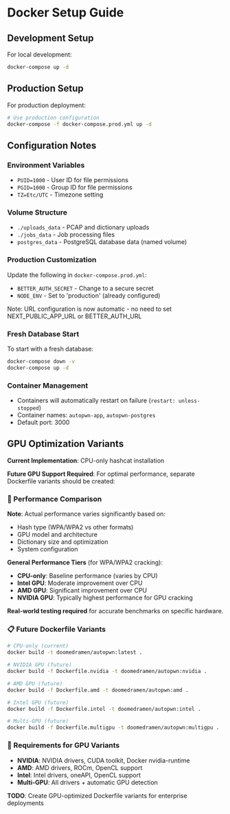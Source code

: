 # Docker Setup Guide

## Development Setup

For local development:
```bash
docker-compose up -d
```

## Production Setup

For production deployment:
```bash
# Use production configuration
docker-compose -f docker-compose.prod.yml up -d
```

## Configuration Notes

### Environment Variables
- `PUID=1000` - User ID for file permissions
- `PGID=1000` - Group ID for file permissions
- `TZ=Etc/UTC` - Timezone setting

### Volume Structure
- `./uploads_data` - PCAP and dictionary uploads
- `./jobs_data` - Job processing files
- `postgres_data` - PostgreSQL database data (named volume)

### Production Customization
Update the following in `docker-compose.prod.yml`:
- `BETTER_AUTH_SECRET` - Change to a secure secret
- `NODE_ENV` - Set to 'production' (already configured)

Note: URL configuration is now automatic - no need to set NEXT_PUBLIC_APP_URL or BETTER_AUTH_URL

### Fresh Database Start
To start with a fresh database:
```bash
docker-compose down -v
docker-compose up -d
```

### Container Management
- Containers will automatically restart on failure (`restart: unless-stopped`)
- Container names: `autopwn-app`, `autopwn-postgres`
- Default port: 3000

## GPU Optimization Variants

**Current Implementation**: CPU-only hashcat installation

**Future GPU Support Required**:
For optimal performance, separate Dockerfile variants should be created:

### 🚀 Performance Comparison
**Note**: Actual performance varies significantly based on:
- Hash type (WPA/WPA2 vs other formats)
- GPU model and architecture
- Dictionary size and optimization
- System configuration

**General Performance Tiers** (for WPA/WPA2 cracking):
- **CPU-only**: Baseline performance (varies by CPU)
- **Intel GPU**: Moderate improvement over CPU
- **AMD GPU**: Significant improvement over CPU
- **NVIDIA GPU**: Typically highest performance for GPU cracking

**Real-world testing required** for accurate benchmarks on specific hardware.

### 📋 Future Dockerfile Variants
```bash
# CPU-only (current)
docker build -t doomedramen/autopwn:latest .

# NVIDIA GPU (future)
docker build -f Dockerfile.nvidia -t doomedramen/autopwn:nvidia .

# AMD GPU (future)
docker build -f Dockerfile.amd -t doomedramen/autopwn:amd .

# Intel GPU (future)
docker build -f Dockerfile.intel -t doomedramen/autopwn:intel .

# Multi-GPU (future)
docker build -f Dockerfile.multigpu -t doomedramen/autopwn:multigpu .
```

### 🔧 Requirements for GPU Variants
- **NVIDIA**: NVIDIA drivers, CUDA toolkit, Docker nvidia-runtime
- **AMD**: AMD drivers, ROCm, OpenCL support
- **Intel**: Intel drivers, oneAPI, OpenCL support
- **Multi-GPU**: All drivers + automatic GPU detection

**TODO**: Create GPU-optimized Dockerfile variants for enterprise deployments